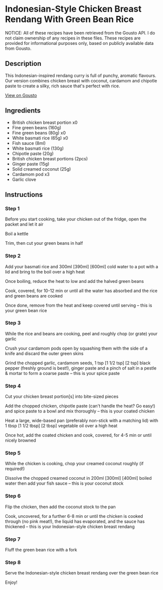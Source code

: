 # Indonesian-Style Chicken Breast Rendang With Green Bean Rice

NOTICE: All of these recipes have been retrieved from the Gousto API. I do not claim ownership of any recipes in these files. These recipes are provided for informational purposes only, based on publicly available data from Gousto.

## Description

This Indonesian-inspired rendang curry is full of punchy, aromatic flavours. Our version combines chicken breast with coconut, cardamom and chipotle paste to create a silky, rich sauce that's perfect with rice. 

[View on Gousto](https://www.gousto.co.uk/recipes/cookbook/indonesian-style-chicken-breast-rendang-with-green-bean-rice)

## Ingredients

- British chicken breast portion x0
- Fine green beans (160g)
- Fine green beans (80g) x0
- White basmati rice (65g) x0
- Fish sauce (8ml)
- White basmati rice (130g)
- Chipotle paste (20g)
- British chicken breast portions (2pcs)
- Ginger paste (15g)
- Solid creamed coconut (25g)
- Cardamom pod x3
- Garlic clove

## Instructions


### Step 1

Before you start cooking, take your chicken out of the fridge, open the packet and let it air

Boil a kettle

Trim, then cut your green beans in half


### Step 2

Add your basmati rice and 300ml <span class="text-purple">[390ml] </span><span class="text-danger">[600ml]</span> cold water to a pot with a lid and bring to the boil over a high heat

Once boiling, reduce the heat to low and add the halved green beans

Cook, covered, for 10-12 min or until all the water has absorbed and the rice and green beans are cooked

Once done, remove from the heat and keep covered until serving – this is your green bean rice


### Step 3

While the rice and beans are cooking, peel and roughly chop (or grate) your garlic

Crush your cardamom pods open by squashing them with the side of a knife and discard the outer green skins

Grind the chopped garlic, cardamom seeds, 1 tsp <span class="text-purple">[1 1/2 tsp]</span> <span class="text-danger">[2 tsp]</span> black pepper (freshly ground is best!), ginger paste and a pinch of salt in a pestle & mortar to form a coarse paste – this is your spice paste


### Step 4

Cut your chicken breast portion[s] into bite-sized pieces

Add the chopped chicken, chipotle paste (can't handle the heat? Go easy!) and spice paste to a bowl and mix thoroughly – this is your coated chicken

Heat a large, wide-based pan (preferably non-stick with a matching lid) with 1 tbsp <span class="text-purple">[1 1/2 tbsp]</span> <span class="text-danger">[2 tbsp]</span> vegetable oil over a high heat

Once hot, add the coated chicken and cook, covered, for 4-5 min or until nicely browned


### Step 5

While the chicken is cooking, chop your creamed coconut roughly (if required!)

Dissolve the chopped creamed coconut in 200ml <span class="text-purple">[300ml] </span><span class="text-danger">[400ml]</span> boiled water then add your fish sauce – this is your coconut stock


### Step 6

Flip the chicken, then add the coconut stock to the pan

Cook, uncovered, for a further 6-8 min or until the chicken is cooked through (no pink meat!), the liquid has evaporated, and the sauce has thickened – this is your Indonesian-style chicken breast rendang


### Step 7

Fluff the green bean rice with a fork

### Step 8

Serve the Indonesian-style chicken breast rendang over the green bean rice

Enjoy!

